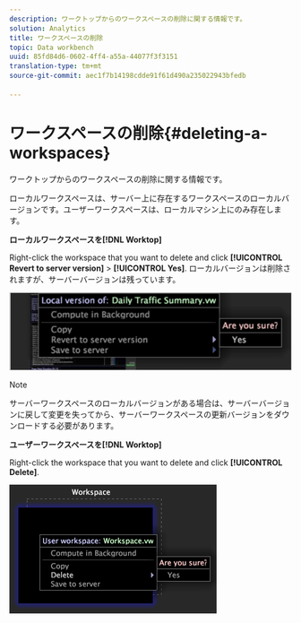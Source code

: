 ```yaml
---
description: ワークトップからのワークスペースの削除に関する情報です。
solution: Analytics
title: ワークスペースの削除
topic: Data workbench
uuid: 85fd84d6-0602-4ff4-a55a-44077f3f3151
translation-type: tm+mt
source-git-commit: aec1f7b14198cdde91f61d490a235022943bfedb

---
```



# ワークスペースの削除{#deleting-a-workspaces}

ワークトップからのワークスペースの削除に関する情報です。

ローカルワークスペースは、サーバー上に存在するワークスペースのローカルバージョンです。ユーザーワークスペースは、ローカルマシン上にのみ存在します。

**ローカルワークスペースを[!DNL Worktop]**

Right-click the workspace that you want to delete and click **[!UICONTROL Revert to server version]** > **[!UICONTROL Yes]**. ローカルバージョンは削除されますが、サーバーバージョンは残っています。

![](assets/client-del.png)

>[!NOTE]
>
>サーバーワークスペースのローカルバージョンがある場合は、サーバーバージョンに戻して変更を失ってから、サーバーワークスペースの更新バージョンをダウンロードする必要があります。

**ユーザーワークスペースを[!DNL Worktop]**

Right-click the workspace that you want to delete and click **[!UICONTROL Delete]**.

![](assets/mnu_workspaceManager_Deletewksp.png)

